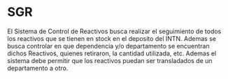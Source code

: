 # SGR
El Sistema de Control de Reactivos busca realizar el seguimiento de todos los reactivos que se tienen en stock en el deposito del INTN. Ademas se busca controlar en que dependencia y/o departamento se encuentran dichos Reactivos, quienes retiraron, la cantidad utilizada, etc. Ademas el sistema debe permitir que los reactivos puedan ser transladados de un departamento a otro. 
